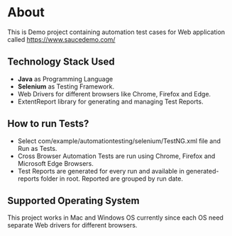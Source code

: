 # About
This is Demo project containing automation test cases for Web application called https://www.saucedemo.com/

## Technology Stack Used
* **Java** as Programming Language
* **Selenium** as Testing Framework.
* Web Drivers for different browsers like Chrome, Firefox and Edge.
* ExtentReport library for generating and managing Test Reports.

## How to run Tests?
* Select com/example/automationtesting/selenium/TestNG.xml file and Run as Tests.
* Cross Browser Automation Tests are run using Chrome, Firefox and Microsoft Edge Browsers.
* Test Reports are generated for every run and available in generated-reports folder in root. Reported are grouped by run date.

## Supported Operating System
This project works in Mac and Windows OS currently since each OS need separate Web drivers for different browsers.